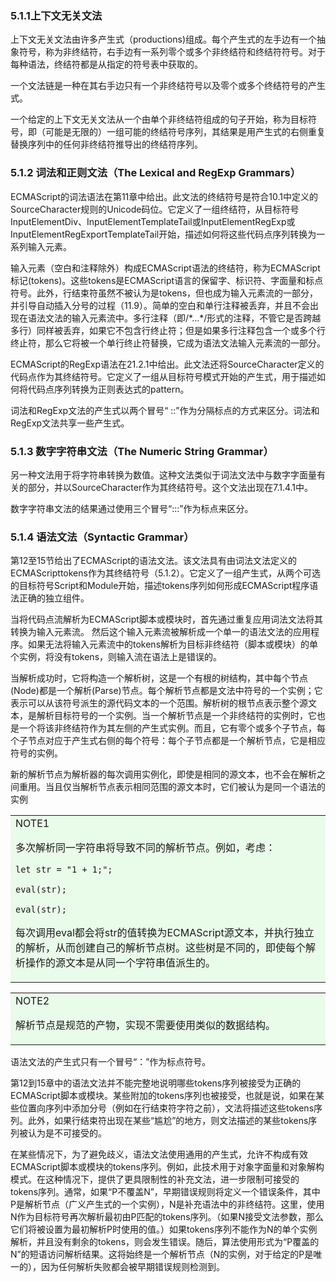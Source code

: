 ### 5.1.1上下文无关文法

上下文无关文法由许多产生式（productions)组成。每个产生式的左手边有一个抽象符号，称为非终结符，右手边有一系列零个或多个非终结符和终结符符号。对于每种语法，终结符都是从指定的符号表中获取的。

一个文法链是一种在其右手边只有一个非终结符号以及零个或多个终结符号的产生式。

一个给定的上下文无关文法从一个由单个非终结符组成的句子开始，称为目标符号，即（可能是无限的）一组可能的终结符号序列，其结果是用产生式的右侧重复替换序列中的任何非终结符推导出的终结符序列。

### 5.1.2 词法和正则文法（The Lexical and RegExp Grammars）

ECMAScript的词法语法在第11章中给出。此文法的终结符号是符合10.1中定义的SourceCharacter规则的Unicode码位。它定义了一组终结符，从目标符号InputElementDiv、InputElementTemplateTail或InputElementRegExp或InputElementRegExportTemplateTail开始，描述如何将这些代码点序列转换为一系列输入元素。

输入元素（空白和注释除外）构成ECMAScript语法的终结符，称为ECMAScript标记(tokens)。这些tokens是ECMAScript语言的保留字、标识符、字面量和标点符号。此外，行结束符虽然不被认为是tokens，但也成为输入元素流的一部分，并引导自动插入分号的过程（11.9）。简单的空白和单行注释被丢弃，并且不会出现在语法文法的输入元素流中。多行注释（即/\*…\*/形式的注释，不管它是否跨越多行）同样被丢弃，如果它不包含行终止符；但是如果多行注释包含一个或多个行终止符，那么它将被一个单行终止符替换，它成为语法文法输入元素流的一部分。

ECMAScript的RegExp语法在21.2.1中给出。此文法还将SourceCharacter定义的代码点作为其终结符号。它定义了一组从目标符号模式开始的产生式，用于描述如何将代码点序列转换为正则表达式的pattern。

词法和RegExp文法的产生式以两个冒号“ ::”作为分隔标点的方式来区分。词法和RegExp文法共享一些产生式。

### 5.1.3 数字字符串文法（The Numeric String Grammar）

另一种文法用于将字符串转换为数值。这种文法类似于词法文法中与数字字面量有关的部分，并以SourceCharacter作为其终结符号。这个文法出现在7.1.4.1中。

数字字符串文法的结果通过使用三个冒号“:::”作为标点来区分。

### 5.1.4 语法文法（Syntactic Grammar）

第12至15节给出了ECMAScript的语法文法。该文法具有由词法文法定义的ECMAScripttokens作为其终结符号（5.1.2）。它定义了一组产生式，从两个可选的目标符号Script和Module开始，描述tokens序列如何形成ECMAScript程序语法正确的独立组件。

当将代码点流解析为ECMAScript脚本或模块时，首先通过重复应用词法文法将其转换为输入元素流。 然后这个输入元素流被解析成一个单一的语法文法的应用程序。如果无法将输入元素流中的tokens解析为目标非终结符（脚本或模块）的单个实例，将没有tokens，则输入流在语法上是错误的。

当解析成功时，它将构造一个解析树，这是一个有根的树结构，其中每个节点(Node)都是一个解析(Parse)节点。每个解析节点都是文法中符号的一个实例；它表示可以从该符号派生的源代码文本的一个范围。解析树的根节点表示整个源文本，是解析目标符号的一个实例。当一个解析节点是一个非终结符的实例时，它也是一个将该非终结符作为其左侧的产生式实例。而且，它有零个或多个子节点，每个子节点对应于产生式右侧的每个符号：每个子节点都是一个解析节点，它是相应符号的实例。


新的解析节点为解析器的每次调用实例化，即使是相同的源文本，也不会在解析之间重用。当且仅当解析节点表示相同范围的源文本时，它们被认为是同一个语法的实例

<table><tr><td bgcolor=#E9FBE9>
NOTE1

多次解析同一字符串将导致不同的解析节点。例如，考虑：

    let str = "1 + 1;";

    eval(str);

    eval(str);

每次调用eval都会将str的值转换为ECMAScript源文本，并执行独立的解析，从而创建自己的解析节点树。这些树是不同的，即使每个解析操作的源文本是从同一个字符串值派生的。
</td></tr></table> 

<table><tr><td bgcolor=#E9FBE9 width=10%>
NOTE2

解析节点是规范的产物，实现不需要使用类似的数据结构。
</td></tr></table> 

语法文法的产生式只有一个冒号“：”作为标点符号。

第12到15章中的语法文法并不能完整地说明哪些tokens序列被接受为正确的ECMAScript脚本或模块。某些附加的tokens序列也被接受，也就是说，如果在某些位置向序列中添加分号（例如在行结束符字符之前），文法将描述这些tokens序列。此外，如果行结束符出现在某些“尴尬”的地方，则文法描述的某些tokens序列被认为是不可接受的。

在某些情况下，为了避免歧义，语法文法使用通用的产生式，允许不构成有效ECMAScript脚本或模块的tokens序列。例如，此技术用于对象字面量和对象解构模式。在这种情况下，提供了更具限制性的补充文法，进一步限制可接受的tokens序列。通常，如果“P不覆盖N”，早期错误规则将定义一个错误条件，其中P是解析节点（广义产生式的一个实例），N是补充语法中的非终结符。这里，使用N作为目标符号再次解析最初由P匹配的tokens序列。（如果N接受文法参数，那么它们将被设置为最初解析P时使用的值。）如果tokens序列不能作为N的单个实例解析，并且没有剩余的tokens，则会发生错误。随后，算法使用形式为“P覆盖的N”的短语访问解析结果。这将始终是一个解析节点（N的实例，对于给定的P是唯一的），因为任何解析失败都会被早期错误规则检测到。